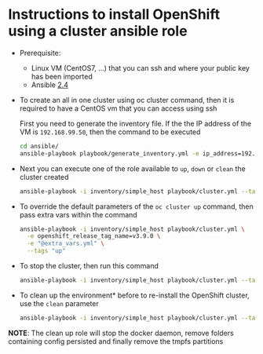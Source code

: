 # Instructions to install OpenShift using a cluster ansible role

- Prerequisite:
  - Linux VM (CentOS7, ...) that you can ssh and where your public key has been imported
  - Ansible [2.4](http://docs.ansible.com/ansible/latest/installation_guide/intro_installation.html)

- To create an all in one cluster using oc cluster command, then it is required to have a CentOS vm that you can access using ssh

  First you need to generate the inventory file. If the the IP address of the VM is `192.168.99.50`, then the command to be executed 
  
  ```bash
  cd ansible/
  ansible-playbook playbook/generate_inventory.yml -e ip_address=192.168.99.50 -e type=simple
  ```

- Next you can execute one of the role available to `up`, `down` or `clean` the cluster created

  ```bash
  ansible-playbook -i inventory/simple_host playbook/cluster.yml --tags "up" 
  ```

- To override the default parameters of the `oc cluster up` command, then pass extra vars within the command 

  ```bash
  ansible-playbook -i inventory/simple_host playbook/cluster.yml \
    -e openshift_release_tag_name=v3.9.0 \
    -e "@extra_vars.yml" \
    --tags "up" 
  ```

- To stop the cluster, then run this command

  ```bash
  ansible-playbook -i inventory/simple_host playbook/cluster.yml --tags "down" 
  ```
  
- To clean up the environment* before to re-install the OpenShift cluster, use the `clean` parameter

  ```bash
  ansible-playbook -i inventory/simple_host playbook/cluster.yml --tags "clean" 
  ```

**NOTE**: The clean up role will stop the docker daemon, remove folders containing config persisted and finally remove the tmpfs partitions
